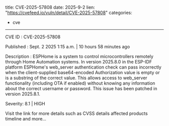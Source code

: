  
title: CVE-2025-57808
date: 2025-9-2
lien: "https://cvefeed.io/vuln/detail/CVE-2025-57808"
categories:
  - cve
---

CVE ID : CVE-2025-57808

Published :  Sept. 2
2025
1:15 a.m. | 10 hours
58 minutes ago

Description : ESPHome is a system to control microcontrollers remotely through Home Automation systems. In version 2025.8.0 in the ESP-IDF platform
ESPHome's web_server authentication check can pass incorrectly when the client-supplied base64-encoded Authorization value is empty or is a substring of the correct value. This allows access to web_server functionality (including OTA
if enabled) without knowing any information about the correct username or password. This issue has been patched in version 2025.8.1.

Severity: 8.1 | HIGH

Visit the link for more details
such as CVSS details
affected products
timeline
and more...
